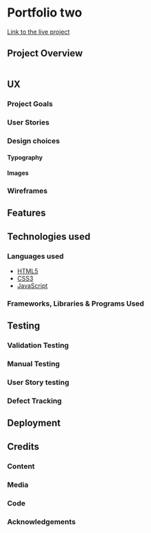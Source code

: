 # Portfolio two

[Link to the live project]()

## Project Overview

![]()


## UX

### Project Goals

### User Stories

### Design choices

#### Typography

#### Images

### Wireframes


## Features


## Technologies used

### Languages used

* [HTML5](https://en.wikipedia.org/wiki/HTML5)
* [CSS3](https://en.wikipedia.org/wiki/CSS)
* [JavaScript](https://en.wikipedia.org/wiki/JavaScript)

### Frameworks, Libraries & Programs Used


## Testing

### Validation Testing

### Manual Testing

### User Story testing

### Defect Tracking


## Deployment


## Credits

### Content

### Media

### Code

### Acknowledgements